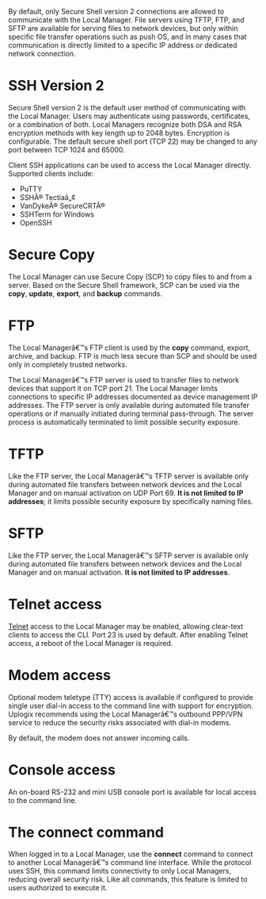 By default, only Secure Shell version 2 connections are allowed to communicate with the Local Manager. File servers using TFTP, FTP, and SFTP are available for serving files to network devices, but only within specific file transfer operations such as push OS, and in many cases that communication is directly limited to a specific IP address or dedicated network connection.

# SSH Version 2

Secure Shell version 2 is the default user method of communicating with the Local Manager. Users may authenticate using passwords, certificates, or a combination of both. Local Managers recognize both DSA and RSA encryption methods with key length up to 2048 bytes. Encryption is configurable. The default secure shell port (TCP 22) may be changed to any port between TCP 1024 and 65000.

Client SSH applications can be used to access the Local Manager directly. Supported clients include:

- PuTTY
- SSHÂ® Tectiaâ„¢
- VanDykeÂ® SecureCRTÂ®
- SSHTerm for Windows
- OpenSSH

# Secure Copy

The Local Manager can use Secure Copy (SCP) to copy files to and from a server. Based on the Secure Shell framework, SCP can be used via the **copy**, **update**, **export**, and **backup** commands.

# FTP

The Local Managerâ€™s FTP client is used by the **copy** command, export, archive, and backup. FTP is much less secure than SCP and should be used only in completely trusted networks.

The Local Managerâ€™s FTP server is used to transfer files to network devices that support it on TCP port 21. The Local Manager limits connections to specific IP addresses documented as device management IP addresses. The FTP server is only available during automated file transfer operations or if manually initiated during terminal pass-through. The server process is automatically terminated to limit possible security exposure.

# TFTP

Like the FTP server, the Local Managerâ€™s TFTP server is available only during automated file transfers between network devices and the Local Manager and on manual activation on UDP Port 69. **It is not limited to IP addresses**; it limits possible security exposure by specifically naming files.

# SFTP

Like the FTP server, the Local Managerâ€™s SFTP server is available only during automated file transfers between network devices and the Local Manager and on manual activation. **It is not limited to IP addresses**.

# Telnet access

[Telnet](https://uplogix.com/docs/local-manager-user-guide/security/telnetTelnet "Telnet") access to the Local Manager may be enabled, allowing clear-text clients to access the CLI. Port 23 is used by default. After enabling Telnet access, a reboot of the Local Manager is required.

# Modem access

Optional modem teletype (TTY) access is available if configured to provide single user dial-in access to the command line with support for encryption. Uplogix recommends using the Local Managerâ€™s outbound PPP/VPN service to reduce the security risks associated with dial-in modems.

By default, the modem does not answer incoming calls.

# Console access

An on-board RS-232 and mini USB console port is available for local access to the command line.

# The connect command

When logged in to a Local Manager, use the **connect** command to connect to another Local Managerâ€™s command line interface. While the protocol uses SSH, this command limits connectivity to only Local Managers, reducing overall security risk. Like all commands, this feature is limited to users authorized to execute it.